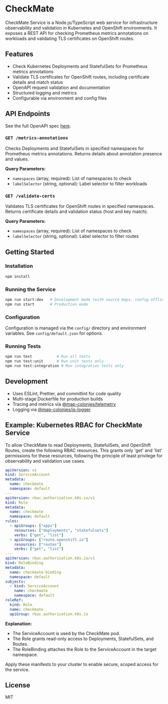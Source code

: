 # CheckMate

CheckMate Service is a Node.js/TypeScript web service for infrastructure observability and validation in Kubernetes and OpenShift environments. It exposes a REST API for checking Prometheus metrics annotations on workloads and validating TLS certificates on OpenShift routes.

## Features

- Check Kubernetes Deployments and StatefulSets for Prometheus metrics annotations
- Validate TLS certificates for OpenShift routes, including certificate details and match status
- OpenAPI request validation and documentation
- Structured logging and metrics
- Configurable via environment and config files

## API Endpoints

See the full OpenAPI spec [here](./openapi3.yaml).

### `GET /metrics-annotations`
Checks Deployments and StatefulSets in specified namespaces for Prometheus metrics annotations. Returns details about annotation presence and values.

**Query Parameters:**
- `namespaces` (array, required): List of namespaces to check
- `labelSelector` (string, optional): Label selector to filter workloads

### `GET /validate-certs`
Validates TLS certificates for OpenShift routes in specified namespaces. Returns certificate details and validation status (host and key match).

**Query Parameters:**
- `namespaces` (array, required): List of namespaces to check
- `labelSelector` (string, optional): Label selector to filter routes

## Getting Started

### Installation

```bash
npm install
```

### Running the Service

```bash
npm run start:dev   # Development mode (with source maps, config offline)
npm run start       # Production mode
```

### Configuration

Configuration is managed via the `config/` directory and environment variables. See `config/default.json` for options.

### Running Tests

```bash
npm run test           # Run all tests
npm run test:unit      # Run unit tests only
npm run test:integration # Run integration tests only
```

## Development

- Uses ESLint, Prettier, and commitlint for code quality
- Multi-stage Dockerfile for production builds
- Tracing and metrics via [@map-colonies/telemetry](https://github.com/MapColonies/telemetry)
- Logging via [@map-colonies/js-logger](https://github.com/MapColonies/js-logger)

## Example: Kubernetes RBAC for CheckMate Service

To allow CheckMate to read Deployments, StatefulSets, and OpenShift Routes, create the following RBAC resources. This grants only 'get' and 'list' permissions for these resources, following the principle of least privilege for observability and validation use cases.

```yaml
apiVersion: v1
kind: ServiceAccount
metadata:
  name: checkmate
  namespace: default
---
apiVersion: rbac.authorization.k8s.io/v1
kind: Role
metadata:
  name: checkmate
  namespace: default
rules:
  - apiGroups: ["apps"]
    resources: ["deployments", "statefulsets"]
    verbs: ["get", "list"]
  - apiGroups: ["route.openshift.io"]
    resources: ["routes"]
    verbs: ["get", "list"]
---
apiVersion: rbac.authorization.k8s.io/v1
kind: RoleBinding
metadata:
  name: checkmate-binding
  namespace: default
subjects:
  - kind: ServiceAccount
    name: checkmate
    namespace: default
roleRef:
  kind: Role
  name: checkmate
  apiGroup: rbac.authorization.k8s.io
```

**Explanation:**
- The ServiceAccount is used by the CheckMate pod.
- The Role grants read-only access to Deployments, StatefulSets, and Routes.
- The RoleBinding attaches the Role to the ServiceAccount in the target namespace.

Apply these manifests to your cluster to enable secure, scoped access for the service.

## License

MIT
